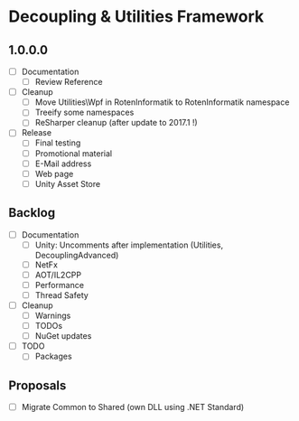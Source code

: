 # Decoupling & Utilities Framework

## 1.0.0.0

- [ ] Documentation
  - [ ] Review Reference
- [ ] Cleanup
  - [ ] Move Utilities\Wpf in RotenInformatik to RotenInformatik namespace
  - [ ] Treeify some namespaces
  - [ ] ReSharper cleanup (after update to 2017.1 !)
- [ ] Release
  - [ ] Final testing
  - [ ] Promotional material
  - [ ] E-Mail address
  - [ ] Web page
  - [ ] Unity Asset Store

## Backlog

- [ ] Documentation
  - [ ] Unity: Uncomments after implementation (Utilities, DecouplingAdvanced)
  - [ ] NetFx
  - [ ] AOT/IL2CPP
  - [ ] Performance
  - [ ] Thread Safety
- [ ] Cleanup
  - [ ] Warnings
  - [ ] TODOs
  - [ ] NuGet updates
- [ ] TODO
  - [ ] Packages

## Proposals

- [ ] Migrate Common to Shared (own DLL using .NET Standard)
